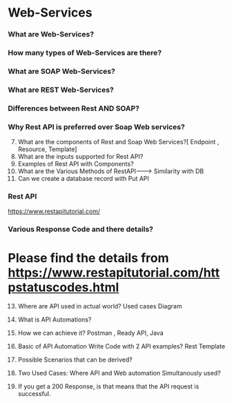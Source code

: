 # Web-Services

### What are Web-Services?

### How many types of Web-Services are there?

### What are SOAP Web-Services?

### What are REST Web-Services?

### Differences between Rest AND SOAP?

###	Why Rest API is preferred over Soap Web services?
7.	What are the components of Rest and Soap Web Services?[ Endpoint , Resource, Template]
8.	What are the inputs supported for Rest API?
9.	Examples of Rest API with Components?
10.	What are the Various Methods of RestAPI---> Similarity with DB
11.	Can we create a database record with Put API
### Rest API
https://www.restapitutorial.com/

###	Various Response Code and there details?

Please find the details from https://www.restapitutorial.com/httpstatuscodes.html
=========================================

13.	Where are API used in actual world? Used cases Diagram
14.	What is API Automations?
15.	How we can achieve it? Postman , Ready API, Java

16.	Basic of API Automation Write Code with 2 API examples? Rest Template
17.	Possible Scenarios that can be derived?

18.	Two Used Cases: Where API and Web automation Simultanously used?

19.	If you get a 200 Response, is that means that the  API request is successful.


